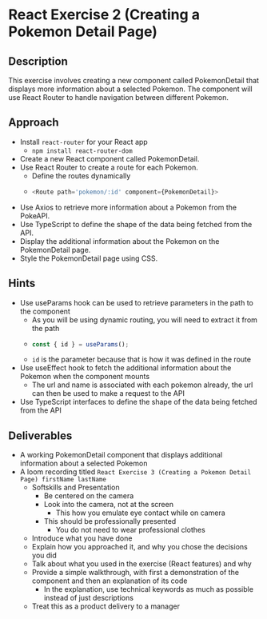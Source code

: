 # React Exercise 2 (Creating a Pokemon Detail Page)

## Description

This exercise involves creating a new component called PokemonDetail that displays more information about a selected Pokemon. The component will use React Router to handle navigation between different Pokemon.

## Approach

- Install `react-router` for your React app
    - `npm install react-router-dom`
- Create a new React component called PokemonDetail.
- Use React Router to create a route for each Pokemon.
    - Define the routes dynamically 
    - ```typescript
      <Route path='pokemon/:id' component={PokemonDetail}>
      ```
- Use Axios to retrieve more information about a Pokemon from the PokeAPI.
- Use TypeScript to define the shape of the data being fetched from the API.
- Display the additional information about the Pokemon on the PokemonDetail page.
- Style the PokemonDetail page using CSS.

## Hints

- Use useParams hook can be used to retrieve parameters in the path to the component
    - As you will be using dynamic routing, you will need to extract it from the path
    - ```typescript
      const { id } = useParams();
      ```
    - `id` is the parameter because that is how it was defined in the route
- Use useEffect hook to fetch the additional information about the Pokemon when the component mounts
    - The url and name is associated with each pokemon already, the url can then be used to make a request to the API
- Use TypeScript interfaces to define the shape of the data being fetched from the API

## Deliverables

- A working PokemonDetail component that displays additional information about a selected Pokemon
- A loom recording titled `React Exercise 3 (Creating a Pokemon Detail Page) firstName lastName`
    - Softskills and Presentation
        - Be centered on the camera
        - Look into the camera, not at the screen
            - This how you emulate eye contact while on camera
        - This should be professionally presented
            - You do not need to wear professional clothes
    - Introduce what you have done
    - Explain how you approached it, and why you chose the decisions you did
    - Talk about what you used in the exercise (React features) and why
    - Provide a simple walkthrough, with first a demonstration of the component and then an explanation of its code
        - In the explanation, use technical keywords as much as possible instead of just descriptions
    - Treat this as a product delivery to a manager